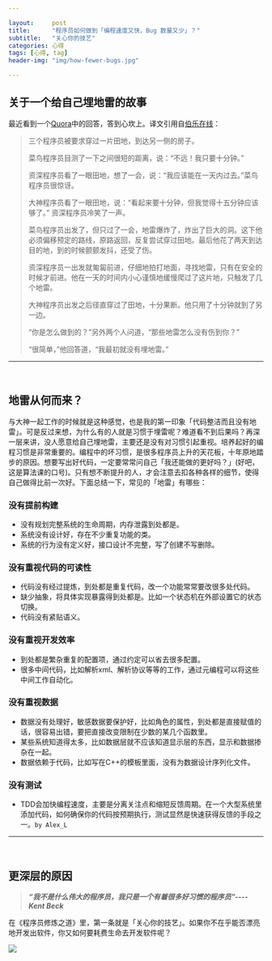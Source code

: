 ```yaml
---

layout:     post
title:      "程序员如何做到「编程速度又快，Bug 数量又少」？"
subtitle:   "关心你的技艺"
categories: 心得
tags: [心得, tag]
header-img: "img/how-fewer-bugs.jpg"

---
```


## 关于一个给自己埋地雷的故事

最近看到一个[Quora](http://www.quora.com/How-do-I-train-myself-to-code-faster-and-with-fewer-bugs/answer/Glyn-Williams)中的回答，答到心坎上。译文引用自[伯乐在线](http://blog.jobbole.com/84159/)：

> 三个程序员被要求穿过一片田地，到达另一侧的房子。
> 
> 菜鸟程序员目测了一下之间很短的距离，说：“不远！我只要十分钟。”
> 
> 资深程序员看了一眼田地，想了一会，说：“我应该能在一天内过去。”菜鸟程序员很惊讶。
> 
> 大神程序员看了一眼田地，说：“看起来要十分钟，但我觉得十五分钟应该够了。” 资深程序员冷笑了一声。
> 
> 菜鸟程序员出发了，但只过了一会，地雷爆炸了，炸出了巨大的洞。这下他必须偏移预定的路线，原路返回，反复尝试穿过田地。最后他花了两天到达目的地，到的时候颤颤发抖，还受了伤。
> 
> 资深程序员一出发就匍匐前进，仔细地拍打地面，寻找地雷，只有在安全的时候才前进。他在一天的时间内小心谨慎地缓慢爬过了这片地，只触发了几个地雷。
> 
> 大神程序员出发之后径直穿过了田地，十分果断。他只用了十分钟就到了另一边。
> 
> “你是怎么做到的？”另外两个人问道，“那些地雷怎么没有伤到你？”
> 
> “很简单，”他回答道，“我最初就没有埋地雷。”

---

<br/>

## 地雷从何而来？

与大神一起工作的时候就是这种感觉，也是我的第一印象「代码整洁而且没有地雷」。可是反过来想，为什么有的人就是习惯于埋雷呢？难道看不到后果吗？再深一层来讲，没人愿意给自己埋地雷，主要还是没有对习惯引起重视。培养起好的编程习惯是非常重要的。编程中的坏习惯，是很多程序员上升的天花板，十年原地踏步的原因。想要写出好代码，一定要常常问自己「我还能做的更好吗？」(好吧，这是算法课的口号)。只有想不断提升的人，才会注意去扣各种各样的细节，使得自己做得比前一次好。下面总结一下，常见的「地雷」有哪些：


### 没有提前构建
* 没有规划完整系统的生命周期，内存泄露到处都是。
* 系统没有设计好，存在不少重复功能的类。
* 系统的行为没有定义好，接口设计不完整，写了创建不写删除。

### 没有重视代码的可读性
* 代码没有经过提炼，到处都是重复代码，改一个功能常常要改很多处代码。
* 缺少抽象，将具体实现暴露得到处都是。比如一个状态机在外部设置它的状态切换。
* 代码没有紧贴语义。

### 没有重视开发效率
* 到处都是繁杂重复的配置项，通过约定可以省去很多配置。
* 很多中间代码，比如解析xml、解析协议等等的工作，通过元编程可以将这些中间工作自动化。


### 没有重视数据
* 数据没有处理好，敏感数据要保护好，比如角色的属性，到处都是直接赋值的话，很容易出错，要把直接改变限制在少数的某几个函数里。
* 某些系统知道得太多，比如数据层就不应该知道显示层的东西，显示和数据掺杂在一起。
* 数据依赖于代码，比如写在C++的模板里面，没有为数据设计序列化文件。

### 没有测试
* TDD会加快编程速度，主要是分离关注点和缩短反馈周期。在一个大型系统里添加代码，如何确保你的代码按预期执行，测试显然是快速获得反馈的手段之一。`by Alex_L`

---

<br/>

## 更深层的原因


> ***“我不是什么伟大的程序员，我只是一个有着很多好习惯的程序员”----Kent Beck***

在《程序员修炼之道》里，第一条就是「关心你的技艺」。如果你不在乎能否漂亮地开发出软件，你又如何要耗费生命去开发软件呢？

<a href="http://book.douban.com/subject/5387402/">![](http://img5.douban.com/lpic/s6266036.jpg)</a>

